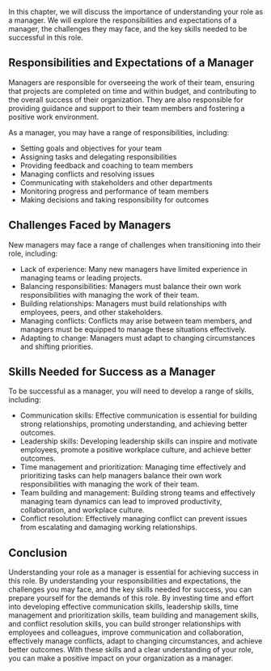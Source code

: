 
In this chapter, we will discuss the importance of understanding your role as a manager. We will explore the responsibilities and expectations of a manager, the challenges they may face, and the key skills needed to be successful in this role.

Responsibilities and Expectations of a Manager
----------------------------------------------

Managers are responsible for overseeing the work of their team, ensuring that projects are completed on time and within budget, and contributing to the overall success of their organization. They are also responsible for providing guidance and support to their team members and fostering a positive work environment.

As a manager, you may have a range of responsibilities, including:

* Setting goals and objectives for your team
* Assigning tasks and delegating responsibilities
* Providing feedback and coaching to team members
* Managing conflicts and resolving issues
* Communicating with stakeholders and other departments
* Monitoring progress and performance of team members
* Making decisions and taking responsibility for outcomes

Challenges Faced by Managers
----------------------------

New managers may face a range of challenges when transitioning into their role, including:

* Lack of experience: Many new managers have limited experience in managing teams or leading projects.
* Balancing responsibilities: Managers must balance their own work responsibilities with managing the work of their team.
* Building relationships: Managers must build relationships with employees, peers, and other stakeholders.
* Managing conflicts: Conflicts may arise between team members, and managers must be equipped to manage these situations effectively.
* Adapting to change: Managers must adapt to changing circumstances and shifting priorities.

Skills Needed for Success as a Manager
--------------------------------------

To be successful as a manager, you will need to develop a range of skills, including:

* Communication skills: Effective communication is essential for building strong relationships, promoting understanding, and achieving better outcomes.
* Leadership skills: Developing leadership skills can inspire and motivate employees, promote a positive workplace culture, and achieve better outcomes.
* Time management and prioritization: Managing time effectively and prioritizing tasks can help managers balance their own work responsibilities with managing the work of their team.
* Team building and management: Building strong teams and effectively managing team dynamics can lead to improved productivity, collaboration, and workplace culture.
* Conflict resolution: Effectively managing conflict can prevent issues from escalating and damaging working relationships.

Conclusion
----------

Understanding your role as a manager is essential for achieving success in this role. By understanding your responsibilities and expectations, the challenges you may face, and the key skills needed for success, you can prepare yourself for the demands of this role. By investing time and effort into developing effective communication skills, leadership skills, time management and prioritization skills, team building and management skills, and conflict resolution skills, you can build stronger relationships with employees and colleagues, improve communication and collaboration, effectively manage conflicts, adapt to changing circumstances, and achieve better outcomes. With these skills and a clear understanding of your role, you can make a positive impact on your organization as a manager.
